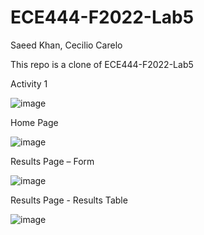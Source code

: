 # ECE444-F2022-Lab5

Saeed Khan, Cecilio Carelo

This repo is a clone of ECE444-F2022-Lab5

Activity 1

![image](https://user-images.githubusercontent.com/48865140/197866995-f61f3f54-56d4-41bf-b43c-50d08d1e2273.png)

Home Page

![image](https://user-images.githubusercontent.com/48865140/198134308-046416ad-0d03-42ea-89b6-38d6e89243aa.png)


Results Page – Form

![image](https://user-images.githubusercontent.com/48865140/198134379-69c42ce6-dc3e-4d41-9d39-7788036357ac.png)


Results Page - Results Table

![image](https://user-images.githubusercontent.com/48865140/198134489-0c7c2883-ad25-4351-a322-f527d49e93e8.png)
